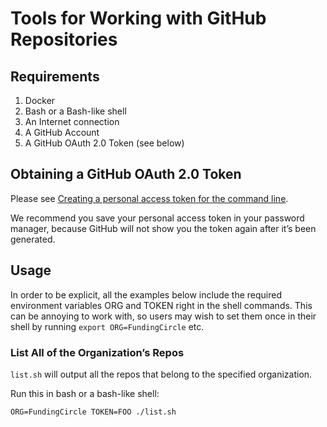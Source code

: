 # Tools for Working with GitHub Repositories

## Requirements

1. Docker
1. Bash or a Bash-like shell
1. An Internet connection
1. A GitHub Account
1. A GitHub OAuth 2.0 Token (see below)

## Obtaining a GitHub OAuth 2.0 Token

Please see [Creating a personal access token for the command line](https://help.github.com/articles/creating-a-personal-access-token-for-the-command-line/).

We recommend you save your personal access token in your password manager, because GitHub will not
show you the token again after it’s been generated.

## Usage

In order to be explicit, all the examples below include the required environment variables ORG and
TOKEN right in the shell commands. This can be annoying to work with, so users may wish to set them
once in their shell by running `export ORG=FundingCircle` etc.

### List All of the Organization’s Repos

`list.sh` will output all the repos that belong to the specified organization.

Run this in bash or a bash-like shell:

```shell
ORG=FundingCircle TOKEN=FOO ./list.sh
```

